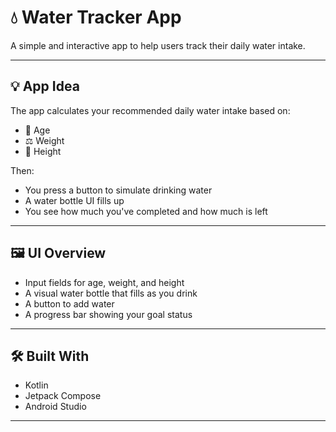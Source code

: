 # 💧 Water Tracker App

A simple and interactive app to help users track their daily water intake.

---

## 💡 App Idea

The app calculates your recommended daily water intake based on:

- 👤 Age  
- ⚖️ Weight  
- 📏 Height  

Then:

- You press a button to simulate drinking water  
- A water bottle UI fills up  
- You see how much you've completed and how much is left

---

## 🖼 UI Overview

- Input fields for age, weight, and height
- A visual water bottle that fills as you drink
- A button to add water
- A progress bar showing your goal status

---

## 🛠 Built With

- Kotlin  
- Jetpack Compose  
- Android Studio

---
